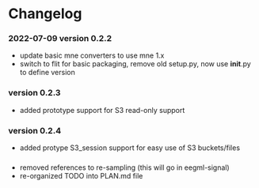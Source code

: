 # Changelog

### 2022-07-09  version 0.2.2
- update basic mne converters to use mne 1.x 
- switch to flit for basic packaging, remove old setup.py, now use __init__.py to define version

### version 0.2.3
- added prototype support for S3 read-only support 

### version 0.2.4
- added protype S3_session support for easy use of S3 buckets/files

### 
- removed references to re-sampling (this will go in eegml-signal)
- re-organized TODO into PLAN.md file
